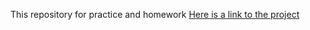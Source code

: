 This repository for practice and homework
[Here is a link to the project](https://vtwqajjq.github.io/homework)

